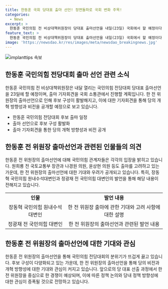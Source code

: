 ```yaml
---
title: 한동훈 국회 당대표 출마 선언! 정면돌파로 국회 변화 주목!
categories:
  - News
excerpt: >
  한동훈 국민의힘 전 비상대책위원장이 당대표 출마선언을 내일(23일) 국회에서 할 예정이다. 전날 한 라디오 출연에서 출마 가능성을 시사하며, 당의 미래와 개혁 방향성을 언급할 것으로 전해졌다. 출마 선언 일정이 확정되면 한 전 위원장은 두 번째 출마 선언 후보로 등장하게 된다. 출마 메시지에 대한 대답과 정당의 미래에 대한 비전을 담을 것으로 알려져 있으며, 당의 우려를 해소하기 위한 노력을 보일 예정이다.
feature_text: >
  한동훈 국민의힘 전 비상대책위원장이 당대표 출마선언을 내일(23일) 국회에서 할 예정이다. 전날 한 라디오 출연에서 출마 가능성을 시사하며, 당의 미래와 개혁 방향성을 언급할 것으로 전해졌다. 출마 선언 일정이 확정되면 한 전 위원장은 두 번째 출마 선언 후보로 등장하게 된다. 출마 메시지에 대한 대답과 정당의 미래에 대한 비전을 담을 것으로 알려져 있으며, 당의 우려를 해소하기 위한 노력을 보일 예정이다.
image: 'https://newsdao.kr/res/images/meta/newsdao_breakingnews.jpg'
---
```


<p><img src="https://newsdao.kr/res/images/meta/newsdao_breakingnews.jpg" alt="implanttips 속보" /></p>

<h2 data-ke-size="size26">한동훈 국민의힘 전당대회 출마 선언 관련 소식</h2>

<p data-ke-size="size16">한동훈 국민의힘 전 비상대책위원장은 내달 열리는 국민의힘 전당대회 당대표 출마선언을 23일에 할 예정이며, 출마 기자회견을 국회 소통관에서 진행할 계획입니다. 한 전 위원장의 출마선언으로 인해 후보 구성이 활발해지고, 이에 대한 기자회견을 통해 당의 개혁 방향성과 비전을 공개할 예정으로 보고 있습니다.</p>

<ul>
<li>한동훈 국민의힘 전당대회 후보 출마 일정</li>
<li>출마 선언으로 후보 구성 활발화</li>
<li>출마 기자회견을 통한 당의 개혁 방향성과 비전 공개</li>
</ul>

<h2 data-ke-size="size26">한동훈 전 위원장 출마선언과 관련된 인물들의 의견</h2>

<p data-ke-size="size16">한동훈 전 위원장의 출마선언에 대해 국민의힘 관계자들은 각각의 입장을 밝히고 있습니다. 원희룡 전 국토교통부 장관과 나경원 의원, 윤상현 의원 등도 출마를 고려하고 있는 가운데, 한 전 위원장의 출마선언에 대한 기대와 우려가 공개되고 있습니다. 특히, 장동혁 국민의힘 원내수석대변인과 정광재 전 국민의힘 대변인의 발언을 통해 해당 내용이 전해지고 있습니다.</p>

<table>
<tr>
<td style="text-align: center; height: 17px;"><b>인물</b></td>
<td style="text-align: center; height: 17px;"><b>발언 내용</b></td>
</tr>
<tr>
<td style="text-align: center; height: 17px;">장동혁 국민의힘 원내수석대변인</td>
<td style="text-align: center; height: 17px;">한 전 위원장 출마에 관한 기대와 고려 사항에 대한 설명</td>
</tr>
<tr>
<td style="text-align: center; height: 17px;">정광재 전 국민의힘 대변인</td>
<td style="text-align: center; height: 17px;">한 전 위원장의 출마선언과 관련된 발언 내용</td>
</tr>
</table>

<h2 data-ke-size="size26">한동훈 전 위원장의 출마선언에 대한 기대와 관심</h2>

<p data-ke-size="size16">한동훈 전 위원장의 출마선언을 통해 국민의힘 전당대회의 분위기가 뜨겁게 끓고 있습니다. 후보 구성이 다양화되고 있는 가운데, 한 전 위원장의 출마선언을 통해 당의 비전과 개혁 방향성에 대한 기대와 관심이 커지고 있습니다. 앞으로의 당 대표 선출 과정에서 한 전 위원장을 중심으로 한 경쟁이 예상되며, 이에 따른 정책 논의와 당내 정책 방향성에 대한 관심이 증폭될 것으로 전망하고 있습니다.</p>

